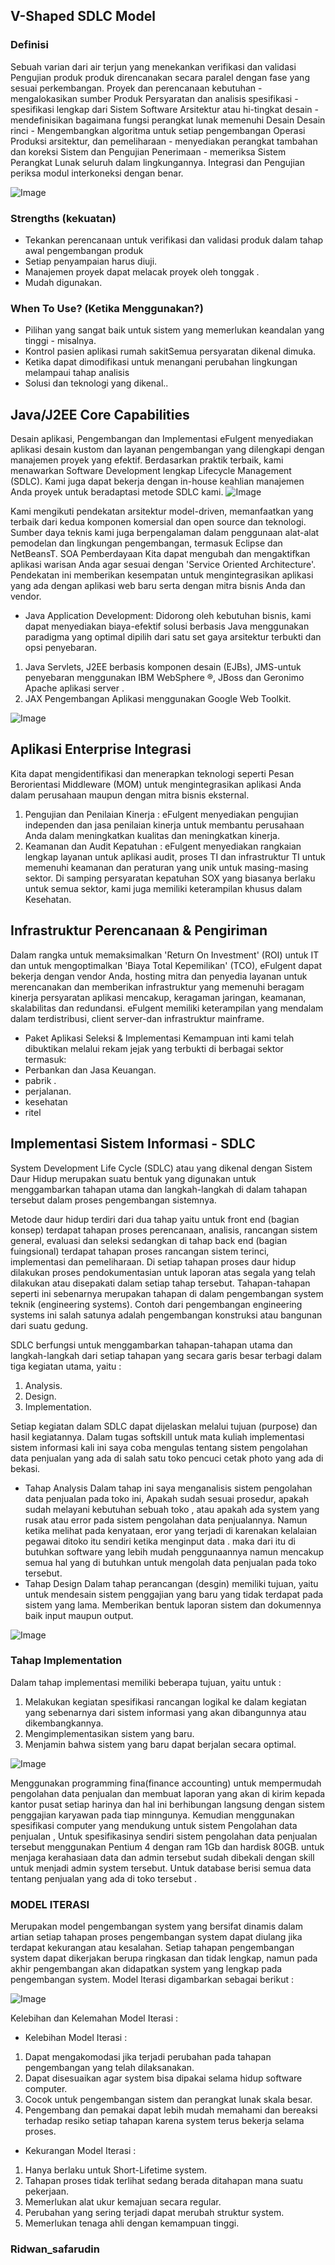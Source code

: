 ## V-Shaped SDLC Model
### Definisi
Sebuah varian dari air terjun yang menekankan verifikasi dan validasi Pengujian produk produk direncanakan secara paralel dengan fase yang sesuai perkembangan.
Proyek dan perencanaan kebutuhan - mengalokasikan sumber
Produk Persyaratan dan analisis spesifikasi - spesifikasi lengkap dari Sistem Software
Arsitektur atau hi-tingkat desain - mendefinisikan bagaimana fungsi perangkat lunak memenuhi Desain
Desain rinci - Mengembangkan algoritma untuk setiap pengembangan Operasi Produksi arsitektur, dan pemeliharaan - menyediakan perangkat tambahan dan koreksi
Sistem dan Pengujian Penerimaan - memeriksa Sistem Perangkat Lunak seluruh dalam lingkungannya.
Integrasi dan Pengujian periksa modul interkoneksi dengan benar.

![Image](1.png)

### Strengths (kekuatan)
- Tekankan perencanaan untuk verifikasi dan validasi produk dalam tahap awal pengembangan produk
- Setiap penyampaian harus diuji.
- Manajemen proyek dapat melacak proyek oleh tonggak .
- Mudah digunakan.

### When To Use? (Ketika Menggunakan?)
- Pilihan yang sangat baik untuk sistem yang memerlukan keandalan yang tinggi - misalnya.
- Kontrol pasien aplikasi rumah sakitSemua persyaratan dikenal dimuka.
- Ketika dapat dimodifikasi untuk menangani perubahan lingkungan melampaui tahap analisis 
- Solusi dan teknologi yang dikenal..

## Java/J2EE Core Capabilities
Desain aplikasi, Pengembangan dan Implementasi
eFulgent menyediakan aplikasi desain kustom dan layanan pengembangan yang dilengkapi dengan manajemen proyek yang efektif. Berdasarkan praktik terbaik, kami menawarkan Software Development lengkap Lifecycle Management (SDLC). Kami juga dapat bekerja dengan in-house keahlian manajemen Anda proyek untuk beradaptasi metode SDLC kami.
![Image](2.png)

Kami mengikuti pendekatan arsitektur model-driven, memanfaatkan yang terbaik dari kedua komponen komersial dan open source dan teknologi. Sumber daya teknis kami juga berpengalaman dalam penggunaan alat-alat pemodelan dan lingkungan pengembangan, termasuk Eclipse dan NetBeansT.
SOA Pemberdayaan
Kita dapat mengubah dan mengaktifkan aplikasi warisan Anda agar sesuai dengan 'Service Oriented Architecture'. Pendekatan ini memberikan kesempatan untuk mengintegrasikan aplikasi yang ada dengan aplikasi web baru serta dengan mitra bisnis Anda dan vendor.

- Java Application Development:
Didorong oleh kebutuhan bisnis, kami dapat menyediakan biaya-efektif solusi berbasis Java menggunakan paradigma yang optimal dipilih dari satu set gaya arsitektur terbukti dan opsi penyebaran. 
1.  Java Servlets, J2EE berbasis komponen desain (EJBs), JMS-untuk penyebaran menggunakan IBM WebSphere ®, JBoss dan Geronimo Apache aplikasi server .
2.  JAX Pengembangan Aplikasi menggunakan Google Web Toolkit.

![Image](3.png)

## Aplikasi Enterprise Integrasi
Kita dapat mengidentifikasi dan menerapkan teknologi seperti Pesan Berorientasi Middleware (MOM) untuk mengintegrasikan aplikasi Anda dalam perusahaan maupun dengan mitra bisnis eksternal.
1.  Pengujian dan Penilaian Kinerja : eFulgent menyediakan pengujian independen dan jasa penilaian kinerja untuk membantu perusahaan Anda dalam meningkatkan kualitas dan meningkatkan kinerja.
2.  Keamanan dan Audit Kepatuhan : eFulgent menyediakan rangkaian lengkap layanan untuk aplikasi audit, proses TI dan infrastruktur TI untuk memenuhi keamanan dan peraturan yang unik untuk masing-masing sektor. Di samping persyaratan kepatuhan SOX yang biasanya berlaku untuk semua sektor, kami juga memiliki keterampilan khusus dalam Kesehatan.

## Infrastruktur Perencanaan & Pengiriman
Dalam rangka untuk memaksimalkan 'Return On Investment' (ROI) untuk IT dan untuk mengoptimalkan 'Biaya Total Kepemilikan' (TCO), eFulgent dapat bekerja dengan vendor Anda, hosting mitra dan penyedia layanan untuk merencanakan dan memberikan infrastruktur yang memenuhi beragam kinerja persyaratan aplikasi mencakup, keragaman jaringan, keamanan, skalabilitas dan redundansi. eFulgent memiliki keterampilan yang mendalam dalam terdistribusi, client server-dan infrastruktur mainframe.
- Paket Aplikasi Seleksi & Implementasi
Kemampuan inti kami telah dibuktikan melalui rekam jejak yang terbukti di berbagai sektor termasuk:
- Perbankan dan Jasa Keuangan.
- pabrik .
- perjalanan.
- kesehatan
-  ritel

## Implementasi Sistem Informasi - SDLC
System Development Life Cycle (SDLC) atau yang dikenal dengan Sistem Daur Hidup merupakan suatu bentuk yang digunakan untuk menggambarkan tahapan utama dan langkah-langkah di dalam tahapan tersebut dalam proses pengembangan sistemnya.

Metode daur hidup terdiri dari dua tahap yaitu untuk front end (bagian konsep) terdapat tahapan proses perencanaan, analisis, rancangan sistem general, evaluasi dan seleksi sedangkan di tahap back end (bagian fuingsional) terdapat tahapan proses rancangan sistem terinci, implementasi dan pemeliharaan. Di setiap tahapan proses daur hidup dilakukan proses pendokumentasian untuk laporan atas segala yang telah dilakukan atau disepakati dalam setiap tahap tersebut. Tahapan-tahapan seperti ini sebenarnya merupakan tahapan di dalam pengembangan system teknik (engineering systems). Contoh dari pengembangan engineering systems ini salah satunya adalah pengembangan konstruksi atau bangunan dari suatu gedung.

SDLC berfungsi untuk menggambarkan tahapan-tahapan utama dan langkah-langkah dari setiap tahapan yang secara garis besar terbagi dalam tiga kegiatan utama, yaitu :
1.  Analysis.
2.  Design.
3.  Implementation.

Setiap kegiatan dalam SDLC dapat dijelaskan melalui tujuan (purpose) dan hasil kegiatannya. 
Dalam tugas softskill untuk mata kuliah implementasi sistem informasi kali ini saya coba mengulas tentang sistem pengolahan data penjualan yang ada di salah satu toko pencuci cetak photo yang ada di bekasi. 
- Tahap Analysis
Dalam tahap ini saya menganalisis sistem pengolahan data penjualan pada toko ini, Apakah sudah sesuai prosedur, apakah sudah melayani kebutuhan sebuah toko , atau apakah ada system yang rusak atau error pada sistem pengolahan data penjualannya. Namun ketika melihat pada kenyataan, eror yang terjadi di karenakan kelalaian pegawai ditoko itu sendiri ketika menginput data . maka dari itu di butuhkan software yang lebih mudah penggunaannya namun mencakup semua hal yang di butuhkan untuk mengolah data penjualan pada toko tersebut.
- Tahap Design
Dalam tahap perancangan (desgin) memiliki tujuan, yaitu untuk mendesain sistem penggajian yang baru yang tidak terdapat pada sistem yang lama. Memberikan bentuk laporan sistem dan dokumennya baik input maupun output.

![Image](4.png)

### Tahap Implementation 
Dalam tahap implementasi memiliki beberapa tujuan, yaitu untuk :
1.   Melakukan kegiatan spesifikasi rancangan logikal ke dalam kegiatan yang sebenarnya dari sistem informasi yang akan dibangunnya atau dikembangkannya. 
2.   Mengimplementasikan sistem yang baru. 
3.   Menjamin bahwa sistem yang baru dapat berjalan secara optimal.

![Image](5.png)

Menggunakan programming fina(finance accounting) untuk mempermudah pengolahan data penjualan dan membuat laporan yang akan di kirim kepada kantor pusat setiap harinya dan hal ini berhibungan langsung dengan sistem penggajian karyawan pada tiap minngunya. Kemudian menggunakan spesifikasi computer yang mendukung untuk sistem Pengolahan data penjualan , Untuk spesifikasinya sendiri sistem pengolahan data penjualan tersebut menggunakan Pentium 4 dengan ram 1Gb dan hardisk 80GB. untuk menjaga kerahasiaan data dan admin tersebut sudah dibekali dengan skill untuk menjadi admin system tersebut. Untuk database berisi semua data tentang penjualan yang ada di toko tersebut .

### MODEL ITERASI
Merupakan model pengembangan system yang bersifat dinamis dalam artian setiap tahapan proses pengembangan system dapat diulang jika terdapat kekurangan atau kesalahan. Setiap tahapan pengembangan system dapat dikerjakan berupa ringkasan dan tidak lengkap, namun pada akhir pengembangan akan didapatkan system yang lengkap pada pengembangan system.
Model Iterasi digambarkan sebagai berikut :

![Image](6.png)

Kelebihan dan Kelemahan Model Iterasi :
- Kelebihan Model Iterasi :
1.  Dapat mengakomodasi jika terjadi perubahan pada tahapan pengembangan yang telah dilaksanakan. 
2.  Dapat disesuaikan agar system bisa dipakai selama hidup software computer.
3.  Cocok untuk pengembangan sistem dan perangkat lunak skala besar.
4.  Pengembang dan pemakai dapat lebih mudah memahami dan bereaksi terhadap resiko setiap tahapan karena system terus bekerja selama proses.
- Kekurangan Model Iterasi :
1.  Hanya berlaku untuk Short-Lifetime system.
2.  Tahapan proses tidak terlihat sedang berada ditahapan mana suatu pekerjaan.
3.  Memerlukan alat ukur kemajuan secara regular.
4.  Perubahan yang sering terjadi dapat merubah struktur system.
5.  Memerlukan tenaga ahli dengan kemampuan tinggi.

### Ridwan_safarudin
